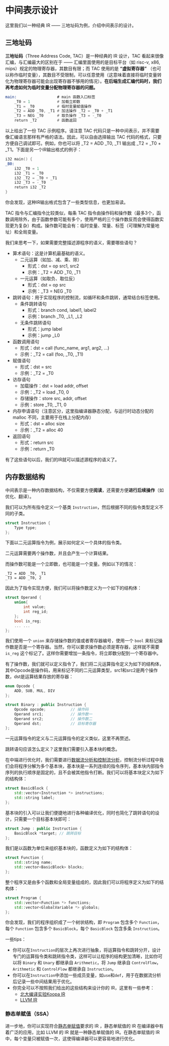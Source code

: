 # 中间表示设计

这里我们以一种经典 IR —— 三地址码为例，介绍中间表示的设计。

## 三地址码

**三地址码**（Three Address Code, TAC）是一种经典的 IR 设计，TAC 看起来很像汇编，与汇编最大的区别在于 —— 汇编里面使用的是目标平台（如 risc-v, x86, mips）规定的物理寄存器，其数目有限；而 TAC 使用的是 **“虚拟寄存器”** （也可以称作临时变量），其数目不受限制，可以任意使用（这意味着直接将临时变量转化为物理寄存器可能会出现寄存器不够用的情况）。**在后端生成汇编代码时，我们再考虑如何为临时变量分配物理寄存器的问题。**

```asm
main:                  # main 函数入口标签
    _T0 = 1            # 加载立即数
    _T1 = _T0          # 临时变量赋值操作
    _T2 = ADD _T0, _T1 # 加法操作 _T2 = _T0 + _T1
    _T3 = NEG _T0      # 取负操作 _T3 = -_T0
    return _T2         # 函数返回
```

以上给出了一份 TAC 示例程序。请注意 TAC 代码只是一种中间表示，并不需要像汇编语言那样有严格的语法。因此，可以自由选择输出 TAC 代码的格式，只要方便自己调试即可。例如，你也可以将 _T2 = ADD _T0, _T1 输出成 _T2 = _T0 + _T1。下面是另一个IR输出格式的例子：
```asm
i32 main() {
_B0:
    i32 _T0 = 1
    i32 _T1 = _T0
    i32 _T2 = _T0 + _T1
    i32 _T3 = -_T0
    return i32 _T2
}
```
你会发现，这种IR输出格式包含了一些类型信息，也更加易读。

TAC 指令与汇编指令比较类似，每条 TAC 指令由操作码和操作数（最多3个，函数调用除外，由于函数参数可能有多个，使用严格的三个操作数反而会使得函数实现更为复杂）构成。操作数可能会有：临时变量、常量、标签（可理解为常量地址）和全局变量。

我们来思考一下，如果需要完整描述源程序的语义，需要哪些语句？

- 算术语句：这是计算机最基础的语义。
    - 二元运算（如加、减、乘、除）
        - 形式：dst = op src1, src2
        - 示例：_T2 = ADD _T0, _T1
    - 一元运算（如取负、取位反）
        - 形式：dst = op src
        - 示例：_T3 = NEG _T0
- 跳转语句：用于实现程序的控制流，如循环和条件跳转，通常结合标签使用。
    - 条件跳转语句
        - 形式：branch cond, label1, label2
        - 示例：branch _T0, _L1, _L2
    - 无条件跳转语句
        - 形式：jump label
        - 示例：jump _L0
- 函数调用语句
    - 形式：dst = call (func_name, arg1, arg2, ...)
    - 示例：_T2 = call (foo, _T0, _T1)
- 赋值语句
    - 形式：dst = src
    - 示例：_T2 = _T0
- 访存语句
    - 加载操作：dst = load addr, offset
    - 示例：_T2 = load _T0, 0
    - 存储操作：store src, addr, offset
    - 示例：store _T0, _T1, 0
- 内存申请语句（注意区分，这里指编译器静态分配，与运行时动态分配的 malloc 不同，主要用于在栈上分配内存）
    - 形式：dst = alloc size
    - 示例：_T2 = alloc 40
- 返回语句
    - 形式：return src
    - 示例：return _T0

有了这些语句以后，我们的IR就可以描述源程序的语义了。

## 内存数据结构

中间表示是一种内存数据结构，不仅需要方便**阅读**，还需要方便**进行后续操作**（如优化、翻译）。

我们可以为所有指令定义一个基类 `Instruction`，然后根据不同的指令类型定义不同的子类。

```c++
struct Instruction {
    Type type;
};
```

下面以二元运算指令为例，展示如何定义一个具体的指令类。

二元运算需要两个操作数，并且会产生一个计算结果。

而操作数可能是一个立即数，也可能是一个变量。例如以下的情况：

```
_T2 = ADD _T0, _T1
_T3 = ADD _T0, 2
```

因此为了指令实现方便，我们可以将操作数定义为一个如下的结构体：

```c++
struct Operand {
    union{
        int value;
        int reg_id;
    };
    bool is_reg;
    ... ...
};
```

我们使用一个 `union` 来存储操作数的值或者寄存器编号，使用一个 `bool` 来标记操作数是否是一个寄存器。当然，你可以要求操作数必须是寄存器，这样就不需要 `is_reg` 这个标记了。这样你需要增加一条指令，将立即数分配到一个寄存器中。

有了操作数，我们就可以定义指令了，我们将二元运算指令定义为如下的结构体，其中Opcode是操作码，用来标记不同的二元运算类型，src1和src2是两个操作数，dst是运算结果存放的寄存器：

```c++
enum Opcode {
    ADD, SUB, MUL, DIV
};

struct Binary : public Instruction {
    Opcode opcode;           // 操作码
    Operand src1;            // 操作数一
    Operand src2;            // 操作数二
    Operand dst;             // 目标寄存器
};
```

一元运算指令的定义与二元运算指令的定义类似，这里不再赘述。

跳转语句应该怎么定义？这里我们需要引入基本块的概念。

在中端进行优化时，我们需要进行[数据流分析和控制流分析](../../step6/dataflow.md)，控制流分析过程中我们会将程序分解为多个基本块，基本块是一系列连续的指令序列，基本块内部指令序列的执行顺序是固定的，且不会被其他指令打断。我们可以将基本块定义为如下的结构体：

```c++
struct BasicBlock {
    std::vector<Instruction *> instructions;
    std::string label;
};
```

基本块的引入可以让我们便捷地进行各种编译优化，同时也简化了跳转语句的设计，只需要一个目标基本块即可：

```c++
struct Jump : public Instruction {
    BasicBlock *target; // 跳转目标
};
```

我们是以函数为单位来组织基本块的，函数定义为如下的结构体：

```c++
struct Function {
    std::string name;
    std::vector<BasicBlock> blocks;
};
```

整个程序又是由多个函数和全局变量组成的，因此我们可以将程序定义为如下的结构体：

```c++
struct Program {
    std::vector<Function *> functions;
    std::vector<GlobalVariable *> globals;
};
```

你会发现，我们的程序组织成了一个树状结构，即 `Program` 包含多个 `Function`，每个 `Function` 包含多个 `BasicBlock`，每个 `BasicBlock` 包含多条 `Instruction`。

一些tips：
- 你可以在`Instruction`的层次上再次进行抽象，将运算指令和跳转分开，设计专门的运算指令类和跳转指令类，这样可以让程序的结构更加清晰，比如你可以将 `Binary` 和 `Unary` 都继承自 `Arithmetic`，将 `Jump` 继承自 `ControlFlow`， `Arithmetic` 和 `ControlFlow` 都继承自 `Instruction`。
- 你可以在`Instruction`中添加一些成员变量，如`use`和`def`，用于在数据流分析后记录一些中间结果用于优化。
- 你完全可以不按照我们给出的这些结构来设计你的 IR，这里有一些参考：
    - [北大编译实验Koopa IR](https://pku-minic.github.io/online-doc/#/lv0-env-config/koopa)
    - [LLVM IR](https://llvm.org/docs/LangRef.html)

### 静态单赋值（SSA）

进一步地，你可以实现符合[静态单赋值](./ssa.md)要求的 IR ，静态单赋值的 IR 在编译器中有着广泛的应用，比如 LLVM 的 IR 就是一种静态单赋值的 IR。在静态单赋值的 IR 中，每个变量只被赋值一次，这使得编译器可以更容易地进行优化。